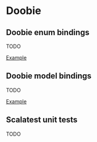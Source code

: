 # Doobie

## Doobie enum bindings

TODO

[Example](https://github.com/KyleU/boilerplay/blob/master/app/models/doobie/settings/SettingKeyTypeDoobie.scala)

## Doobie model bindings

TODO

[Example](https://github.com/KyleU/boilerplay/blob/master/app/models/doobie/note/NoteRowDoobie.scala)


## Scalatest unit tests

TODO

